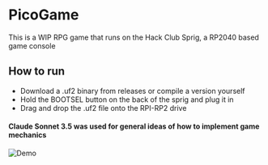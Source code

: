 # PicoGame
This is a WIP RPG game that runs on the Hack Club Sprig, a RP2040 based game console

## How to run
- Download a .uf2 binary from releases or compile a version yourself
- Hold the BOOTSEL button on the back of the sprig and plug it in
- Drag and drop the .uf2 file onto the RPI-RP2 drive

#### Claude Sonnet 3.5 was used for general ideas of how to implement game mechanics

![Demo](static/PicoGame.gif)
